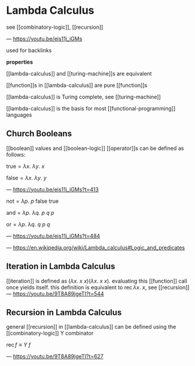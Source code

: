 # Lambda Calculus

see [[combinatory-logic]], [[recursion]]

&mdash; <https://youtu.be/eis11j_iGMs>

used for backlinks

**properties**

[[lambda-calculus]] and [[turing-machine]]s are equivalent

[[function]]s in [[lambda-calculus]] are pure [[function]]s

[[lambda-calculus]] is Turing complete, see [[turing-machine]]

[[lambda-calculus]] is the basis for most [[functional-programming]] languages

## Church Booleans

[[boolean]] values and [[boolean-logic]] [[operator]]s can be defined as follows:

$\text{true} = \lambda x.\ \lambda y.\ x$

$\text{false} = \lambda x.\ \lambda y.\ y$

&mdash; <https://youtu.be/eis11j_iGMs?t=413>

$\text{not} = \lambda p.\ p\ \text{false}\ \text{true}$

$\text{and} = \lambda p.\ \lambda q.\ p\ q\ p$

$\text{or} = \lambda p.\ \lambda q.\ q\ p\ q$

&mdash; <https://youtu.be/eis11j_iGMs?t=484>

&mdash; <https://en.wikipedia.org/wiki/Lambda_calculus#Logic_and_predicates>

## Iteration in Lambda Calculus

[[iteration]] is defined as $(\lambda x.\ x\ x) (\lambda x.\ x\ x)$. evaluating this [[function]] call once yields itself. this definition is equivalent to $\operatorname{rec} \lambda x.\ x$, see [[recursion]] &mdash; <https://youtu.be/9T8A89jgeTI?t=544>

## Recursion in Lambda Calculus

general [[recursion]] in [[lambda-calculus]] can be defined using the [[combinatory-logic]] Y combinator

$\operatorname{rec} f \equiv Y\ f$

&mdash; <https://youtu.be/9T8A89jgeTI?t=627>
